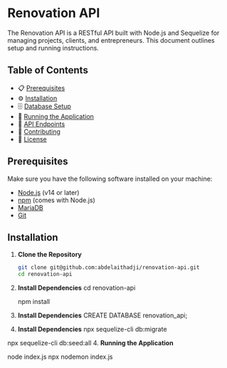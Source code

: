 # Renovation API

The Renovation API is a RESTful API built with Node.js and Sequelize for managing projects, clients, and entrepreneurs. This document outlines setup and running instructions.

## Table of Contents

- 📋 [Prerequisites](#prerequisites)
- ⚙️ [Installation](#installation)
- 🗄️ [Database Setup](#database-setup)
- 🚀 [Running the Application](#running-the-application)
- 📡 [API Endpoints](#api-endpoints)
- 🤝 [Contributing](#contributing)
- 📜 [License](#license)

## Prerequisites

Make sure you have the following software installed on your machine:

- [Node.js](https://nodejs.org/en/) (v14 or later)
- [npm](https://www.npmjs.com/) (comes with Node.js)
- [MariaDB](https://mariadb.org/download/)
- [Git](https://git-scm.com/downloads)

## Installation

1. **Clone the Repository**
   ```bash
   git clone git@github.com:abdelaithadji/renovation-api.git
   cd renovation-api

2. **Install Dependencies**
   cd renovation-api

   npm install
3. **Install Dependencies**
   CREATE DATABASE renovation_api;
4. **Install Dependencies**
npx sequelize-cli db:migrate

npx sequelize-cli db:seed:all
4. **Running the Application**

node index.js
npx nodemon index.js
